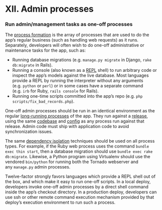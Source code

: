 # XII. Admin processes

### Run admin/management tasks as one-off processes

The [process formation](VIII%20Concurrency%203d5f5d0b9428459b8927bf261b93db25.md) is the array of processes that are used to do the app’s regular business (such as handling web requests) as it runs. Separately, developers will often wish to do one-off administrative or maintenance tasks for the app, such as:

- Running database migrations (e.g. `manage.py migrate` in Django, `rake db:migrate` in Rails).
- Running a console (also known as a [REPL](http://en.wikipedia.org/wiki/Read-eval-print_loop) shell) to run arbitrary code or inspect the app’s models against the live database. Most languages provide a REPL by running the interpreter without any arguments (e.g. `python` or `perl`) or in some cases have a separate command (e.g. `irb` for Ruby, `rails console` for Rails).
- Running one-time scripts committed into the app’s repo (e.g. `php scripts/fix_bad_records.php`).

One-off admin processes should be run in an identical environment as the regular [long-running processes](VI%20Processes%20b60f1b06f8364a1388aa44f32f417c5e.md) of the app. They run against a [release](V%20Build,%20release,%20run%209636ae65a02c4cb6b4450bb8fdf61471.md), using the same [codebase](I%20Codebase%202b059202958543419888e3e678b44fc5.md) and [config](III%20Config%205b5606111aee443b801e040561320667.md) as any process run against that release. Admin code must ship with application code to avoid synchronization issues.

The same [dependency isolation](II%20Dependencies%2051ed07fe144d4619b2597e06ca3bf96e.md) techniques should be used on all process types. For example, if the Ruby web process uses the command `bundle exec thin start`, then a database migration should use `bundle exec rake db:migrate`. Likewise, a Python program using Virtualenv should use the vendored `bin/python` for running both the Tornado webserver and any `manage.py` admin processes.

Twelve-factor strongly favors languages which provide a REPL shell out of the box, and which make it easy to run one-off scripts. In a local deploy, developers invoke one-off admin processes by a direct shell command inside the app’s checkout directory. In a production deploy, developers can use ssh or other remote command execution mechanism provided by that deploy’s execution environment to run such a process.
